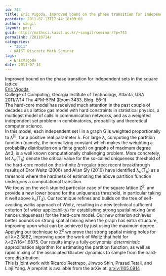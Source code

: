 ```yaml
---
id: 743
title: Eric Vigoda, Improved bound on the phase transition for independent sets in the square lattice
postdate: 2011-07-13T17:44:18+09:00
author: sangil
layout: post
guid: http://mathsci.kaist.ac.kr/~sangil/seminar/?p=743
permalink: /20110714/
categories:
  - "2011"
  - KAIST Discrete Math Seminar
tags:
  - EricVigoda
date: 2011-07-14
---
```

<div class="talk">
  Improved bound on the phase transition for independent sets in the square lattice
</div>

<div class="speaker">
  <a href="http://www.cc.gatech.edu/~vigoda/">Eric Vigoda</a><br /> College of Computing, Georgia Institute of Technology, Atlanta, USA</a>
</div>

<div class="date">
  2011/7/14 Thu 4PM-5PM (Room 3433, Bldg. E6-1)
</div>

<div class="abstract">
  The hard-core model has received much attention in the past couple of decades as a lattice gas model with hard constraints in statistical physics, a multicast model of calls in communication networks, and as a weighted independent set problem in combinatorics, probability and theoretical computer science.<br /> In this model, each independent set I in a graph G is weighted proportionally to &lambda;<sup>|I|</sup>, for a positive real parameter &lambda;. For large &lambda;, computing the partition function (namely, the normalizing constant which makes the weighting a probability distribution on a finite graph) on graphs of maximum degree &Delta;&ge;3, is a well known computationally challenging problem. More concretely, let &lambda;<sub>c</sub>(T<sub>&Delta;</sub>) denote the critical value for the so-called uniqueness threshold of the hard-core model on the infinite &Delta;-regular tree; recent breakthrough results of Dror Weitz (2006) and Allan Sly (2010) have identified &lambda;<sub>c</sub>(T<sub>&Delta;</sub>) as a threshold where the hardness of estimating the above partition function undergoes a computational transition.<br /> We focus on the well-studied particular case of the square lattice Z<sup>2</sup>, and provide a new lower bound for the uniqueness threshold, in particular taking it well above &lambda;<sub>c</sub>(T<sub>4</sub>). Our technique refines and builds on the tree of self-avoiding walks approach of Weitz, resulting in a new technical sufficient criterion (of wider applicability) for establishing strong spatial mixing (and hence uniqueness) for the hard-core model. Our new criterion achieves better bounds on strong spatial mixing when the graph has extra structure, improving upon what can be achieved by just using the maximum degree. Applying our technique to Z<sup>2</sup> we prove that strong spatial mixing holds for all &lambda;<2.3882, improving upon the work of Weitz that held for &lambda;<27/16=1.6875. Our results imply a fully-polynomial <em>deterministic</em> approximation algorithm for estimating the partition function, as well as rapid mixing of the associated Glauber dynamics to sample from the hard-core distribution.<br /> This is joint work with Ricardo Restrepo, Jinwoo Shin, Prasad Tetali, and Linji Yang. A preprint is available from the arXiv at: <a href="http://arxiv.org/abs/1105.0914">arxiv:1105.0914</a>
</div>
